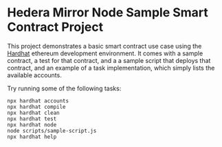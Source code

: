 # Hedera Mirror Node Sample Smart Contract Project

This project demonstrates a basic smart contract use case using the [Hardhat](https://hardhat.org/) ethereum development environment. 
It comes with a sample contract, a test for that contract, and a a sample script that deploys that contract, and an example of a task implementation, which simply lists the available accounts.

Try running some of the following tasks:

```shell
npx hardhat accounts
npx hardhat compile
npx hardhat clean
npx hardhat test
npx hardhat node
node scripts/sample-script.js
npx hardhat help
```
